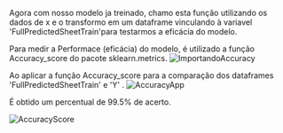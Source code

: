  Agora com nosso modelo ja treinado, chamo esta função utilizando os dados de x e o transformo em um dataframe vinculando à variavel 'FullPredictedSheetTrain'para testarmos a eficácia do modelo.

  Para medir a Performace (eficácia) do modelo, é utilizado a função Accuracy_score do pacote sklearn.metrics.
![ImportandoAccuracy](https://user-images.githubusercontent.com/114637779/217750245-1a52278d-7b20-42aa-a291-1fd96d6afa05.png)



  Ao aplicar a função Accuracy_score para a comparação dos dataframes 'FullPredictedSheetTrain' e 'Y' .
![AccuracyApp](https://user-images.githubusercontent.com/114637779/217750277-4efaea1e-d9e5-4bb5-904a-31b00243aa99.png)

 É obtido um percentual de 99.5% de acerto.

![AccuracyScore](https://user-images.githubusercontent.com/114637779/217750305-b6650e96-32b3-4877-9af2-178c4efe4cc7.png)


